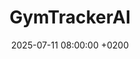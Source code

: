 ---
title: "GymTrackerAI"
date: 2025-07-11 08:00:00 +0200
categories: projects
img_url: https://unisalento-idalab-iotcourse-2024-2025.github.io/wot-project-presentation-2024-2025-GymTrackerAI-CausioRizzo/assets/img_projects/screen_app/home_screen.png
site_url: "https://unisalento-idalab-iotcourse-2024-2025.github.io/wot-project-presentation-2024-2025-GymTrackerAI-CausioRizzo/"
project_url1: "https://github.com/UniSalento-IDALab-IoTCourse-2024-2025/wot-project-frontend-2024-2025-GymTrackerAI-CausioRizzo"
project_url2: "https://github.com/UniSalento-IDALab-IoTCourse-2024-2025/wot-project-backend-2024-2025-GymTrackerAI-CausioRizzo"
project_url3: "https://github.com/UniSalento-IDALab-IoTCourse-2024-2025/wot-project-machine_learning-2024-2025-GymTrackerAI-CausioRizzo"
project_url4: ""
project_url5: ""
project_url6: ""
description: "GymTrackerAI è un'applicazione progettata per offrire un sistema completo di monitoraggio delle attività fisiche, pensato per l'allenamento in palestra. Si basa sull'uso del dispositivo SensorTile.box PRO di STMicroelectronics per la raccolta dei dati biometrici e prevede l'utilizzo di due modelli di Machine Learning: uno eseguito direttamente sulla board e uno integrato nello smartphone. "
---